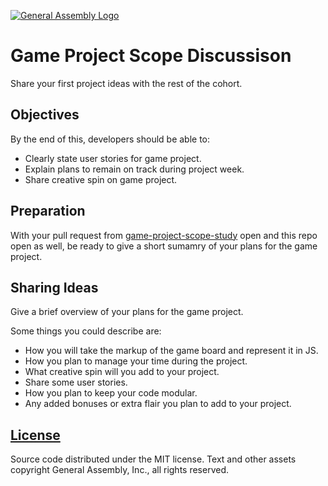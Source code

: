 [![General Assembly Logo](https://camo.githubusercontent.com/1a91b05b8f4d44b5bbfb83abac2b0996d8e26c92/687474703a2f2f692e696d6775722e636f6d2f6b6538555354712e706e67)](https://generalassemb.ly/education/web-development-immersive)

# Game Project Scope Discussison

Share your first project ideas with the rest of the cohort.

## Objectives

By the end of this, developers should be able to:

-   Clearly state user stories for game project.
-   Explain plans to remain on track during project week.
-   Share creative spin on game project.

## Preparation

With your pull request from [game-project-scope-study](https://github.com/ga-wdi-boston/game-project-scope-study) open and this repo open as well, be ready to give a
short sumamry of your plans for the game project.

## Sharing Ideas

Give a brief overview of your plans for the game project.

Some things you could describe are:

-   How you will take the markup of the game board and represent it in JS.
-   How you plan to manage your time during the project.
-   What creative spin will you add to your project.
-   Share some user stories.
-   How you plan to keep your code modular.
-   Any added bonuses or extra flair you plan to add to your project.

## [License](LICENSE)

Source code distributed under the MIT license. Text and other assets copyright
General Assembly, Inc., all rights reserved.
